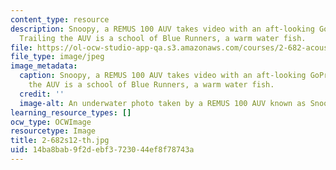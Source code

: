 ```yaml
---
content_type: resource
description: Snoopy, a REMUS 100 AUV takes video with an aft-looking GoPro camera.
  Trailing the AUV is a school of Blue Runners, a warm water fish.
file: https://ol-ocw-studio-app-qa.s3.amazonaws.com/courses/2-682-acoustical-oceanography-spring-2012/14ba8bab9f2debf3723044ef8f78743a_2-682s12-th.jpg
file_type: image/jpeg
image_metadata:
  caption: Snoopy, a REMUS 100 AUV takes video with an aft-looking GoPro camera. Trailing
    the AUV is a school of Blue Runners, a warm water fish.
  credit: ''
  image-alt: An underwater photo taken by a REMUS 100 AUV known as Snoopy.
learning_resource_types: []
ocw_type: OCWImage
resourcetype: Image
title: 2-682s12-th.jpg
uid: 14ba8bab-9f2d-ebf3-7230-44ef8f78743a
---
```

